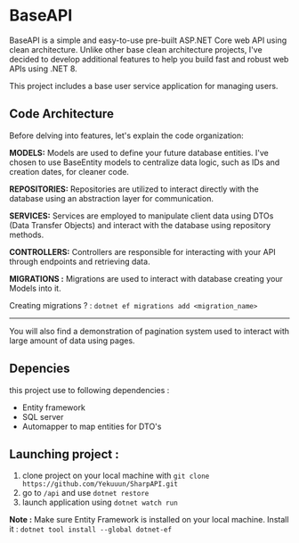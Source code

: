 # BaseAPI
BaseAPI is a simple and easy-to-use pre-built ASP.NET Core web API using clean architecture. Unlike other base clean architecture projects, I've decided to develop additional features to help you build fast and robust web APIs using .NET 8.

This project includes a base user service application for managing users.

## Code Architecture
Before delving into features, let's explain the code organization:

**MODELS:**
Models are used to define your future database entities. I've chosen to use BaseEntity models to centralize data logic, such as IDs and creation dates, for cleaner code.

**REPOSITORIES:**
Repositories are utilized to interact directly with the database using an abstraction layer for communication.

**SERVICES:**
Services are employed to manipulate client data using DTOs (Data Transfer Objects) and interact with the database using repository methods.

**CONTROLLERS:**
Controllers are responsible for interacting with your API through endpoints and retrieving data.

**MIGRATIONS :**
Migrations are used to interact with database creating your Models into it.

Creating migrations ? : `dotnet ef migrations add <migration_name>`

---

You will also find a demonstration of pagination system used to interact with large amount of data using pages.

## Depencies 
this project use to following dependencies :
- Entity framework
- SQL server
- Automapper to map entities for DTO's

## Launching project : 
1. clone project on your local machine with `git clone https://github.com/Yekuuun/SharpAPI.git`
2. go to `/api` and use `dotnet restore`
3. launch application using `dotnet watch run`

**Note :**
Make sure Entity Framework is installed on your local machine. Install it :
`dotnet tool install --global dotnet-ef`

